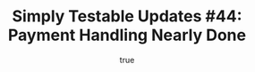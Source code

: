 ---
layout: default
title: "Simply Testable Updates #44: Payment Handling Nearly Done"
author:
    name: Jon Cram
    url: https://github.com/webignition
newsletter:
    issue_number: 44th
    url: https://us5.campaign-archive1.com/?u=ac75e33d993d2b502e333ddd0&amp;id=2726840fa9
    closing_sentence: Expect the next newsletter a week from now on June 26.
    highlights:
        - This week has been entirely focused on accepting payments for premium plans.
---